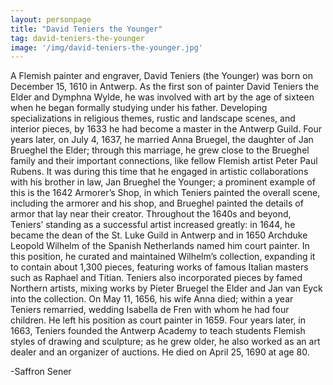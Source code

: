 ```yaml
---
layout: personpage
title: "David Teniers the Younger"
tag: david-teniers-the-younger
image: '/img/david-teniers-the-younger.jpg'
---
```

<p>A Flemish painter and engraver, David Teniers (the Younger) was born on December 15, 1610 in Antwerp. As the first son of painter David Teniers the Elder and Dymphna Wylde, he was involved with art by the age of sixteen when he began formally studying under his father. Developing specializations in religious themes, rustic and landscape scenes, and interior pieces, by 1633 he had become a master in the Antwerp Guild. Four years later, on July 4, 1637, he married Anna Bruegel, the daughter of Jan Brueghel the Elder; through this marriage, he grew close to the Brueghel family and their important connections, like fellow Flemish artist Peter Paul Rubens. It was during this time that he engaged in artistic collaborations with his brother in law, Jan Brueghel the Younger; a prominent example of this is the 1642 Armorer’s Shop, in which Teniers painted the overall scene, including the armorer and his shop, and Brueghel painted the details of armor that lay near their creator. Throughout the 1640s and beyond, Teniers’ standing as a successful artist increased greatly: in 1644, he became the dean of the St. Luke Guild in Antwerp and in 1650 Archduke Leopold Wilhelm of the Spanish Netherlands named him court painter. In this position, he curated and maintained Wilhelm’s collection, expanding it to contain about 1,300 pieces, featuring works of famous Italian masters such as Raphael and Titian. Teniers also incorporated pieces by famed Northern artists, mixing works by Pieter Bruegel the Elder and Jan van Eyck into the collection. On May 11, 1656, his wife Anna died; within a year Teniers remarried, wedding Isabella de Fren with whom he had four children. He left his position as court painter in 1659. Four years later, in 1663, Teniers founded the Antwerp Academy to teach students Flemish styles of drawing and sculpture; as he grew older, he also worked as an art dealer and an organizer of auctions. He died on April 25, 1690 at age 80.</p>
<p>-Saffron Sener</p>